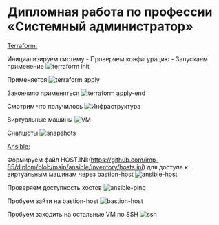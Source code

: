 #  Дипломная работа по профессии «Системный администратор»
[Terraform:](https://github.com/imp-85/diplom/tree/main/terraform)

Инициализируем систему - Проверяем конфигурацию - Запускаем применение
![terraform init](/pic/init-validate-apply.jpg "init-validate-apply")

Применяется
![terraform apply](/pic/apply-begin.jpg "apply")

Закончило применяться
![terraform apply-end](/pic/apply-end.jpg "apply-end")

Смотрим что получилось
![Инфраструктура](/pic/created-infrastructure.jpg "Yandex Cloud Infrastructure")

Виртуальные машины
![VM](/pic/vm-in-yc.jpg "Yandex Cloud VM's")

Снапшоты
![snapshots](/pic/snapshots.jpg "Yandex Cloud Snapshots")

[Ansible:](https://github.com/imp-85/diplom/tree/main/ansible)

Формируем файл HOST.INI:(https://github.com/imp-85/diplom/blob/main/ansible/inventory/hosts.ini) для доступа к виртуальным машинам через bastion-host
![ansible-host](/pic/ansible-hosts.jpg "Ansible-Hosts")

Проверяем доступность хостов
![ansible-ping](/pic/ansible-ping.jpg "Ping")

Пробуем зайти на bastion-host
![bastion-host](/pic/enter-bhost.jpg "BH")

Пробуем заходить на остальные VM по SSH
![ssh](/pic/ssh-keys.jpg "ssh")

